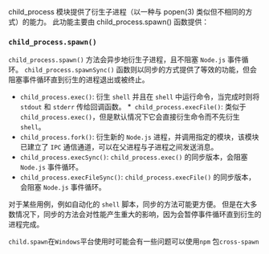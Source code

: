 child_process 模块提供了衍生子进程（以一种与 popen(3) 类似但不相同的方式）的能力。 此功能主要由 child_process.spawn() 函数提供：

### `child_process.spawn()`


`child_process.spawn()` 方法会异步地衍生子进程，且不阻塞 `Node.js` 事件循环。 `child_process.spawnSync()` 函数则以同步的方式提供了等效的功能，但会阻塞事件循环直到衍生的进程退出或被终止。

* `child_process.exec()`: 衍生 `shell` 并且在 `shell` 中运行命令，当完成时则将 `stdout` 和 `stderr` 传给回调函数。
*` child_process.execFile()`: 类似于 `child_process.exec()`，但是默认情况下它会直接衍生命令而不先衍生 `shell`。
* `child_process.fork()`: 衍生新的 `Node.js` 进程，并调用指定的模块，该模块已建立了 `IPC` 通信通道，可以在父进程与子进程之间发送消息。
* `child_process.execSync()`: `child_process.exec()` 的同步版本，会阻塞 `Node.js` 事件循环。
* `child_process.execFileSync()`: `child_process.execFile()` 的同步版本，会阻塞 `Node.js` 事件循环。

对于某些用例，例如自动化的 `shell` 脚本，同步的方法可能更方便。 但是在大多数情况下，同步的方法会对性能产生重大的影响，因为会暂停事件循环直到衍生的进程完成。

`child.spawn`在`Windows`平台使用时可能会有一些问题可以使用`npm` 包`cross-spawn`